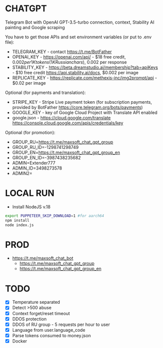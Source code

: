 # CHATGPT

Telegram Bot with OpenAI GPT-3.5-turbo connection, context, Stability AI painting and Google scraping

You have to get those APIs and set environment variables (or put to .env file):

-   TELEGRAM_KEY - contact https://t.me/BotFather
-   OPENAI_KEY - https://openai.com/api/ - $18 free credit, $0.002 per 1K tokens (1K Russian chars), ~$0.002 per response
-   STABILITY_KEY - https://beta.dreamstudio.ai/membership?tab=apiKeys - $10 free credit https://api.stability.ai/docs, $0.002 per image
-   REPLICATE_KEY - https://replicate.com/methexis-inc/img2prompt/api - $0.02 per image

Optional (for payments and translation):
-   STRIPE_KEY - Stripe Live payment token (for subscription payments, provided by BotFather https://core.telegram.org/bots/payments)
-   GOOGLE_KEY - key of Google Cloud Project with Translate API enabled
-   google.json - https://cloud.google.com/translate https://console.cloud.google.com/apis/credentials/key

Optional (for promotion):
-   GROUP_RU=https://t.me/maxsoft_chat_gpt_group
-   GROUP_RU_ID=-1298741298749
-   GROUP_EN=https://t.me/maxsoft_chat_gpt_group_en
-   GROUP_EN_ID=-3987438235682
-   ADMIN=Extender777
-   ADMIN_ID=3498273578
-   ADMIN2=

# LOCAL RUN

- Install NodeJS v.18

```bash
export PUPPETEER_SKIP_DOWNLOAD=1 #for aarch64 
npm install
node index.js
```

# PROD

-   https://t.me/maxsoft_chat_bot
    -   https://t.me/maxsoft_chat_gpt_group
    -   https://t.me/maxsoft_chat_gpt_group_en

# TODO

-   [x] Temperature separated
-   [x] Detect >500 abuse
-   [x] Context forget/reset timeout
-   [x] DDOS protection
-   [x] DDOS of RU group - 5 requests per hour to user
-   [x] Language from user.language_code
-   [x] Parse tokens consumed to money.json
-   [x] Docker
